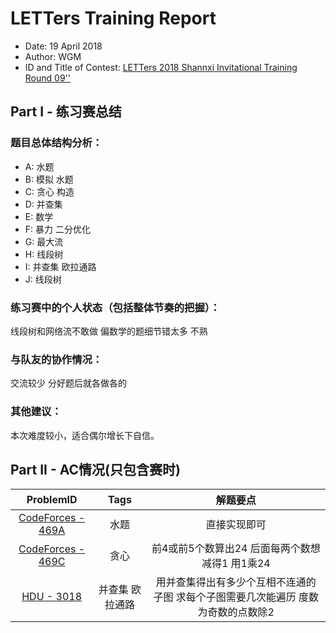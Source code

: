# LETTers Training Report

- Date: 19 April 2018
- Author: WGM
- ID and Title of Contest: [LETTers 2018 Shannxi Invitational Training Round 09''](https://vjudge.net/contest/223580)

## Part I - 练习赛总结

### 题目总体结构分析：

- A: 水题
- B: 模拟 水题
- C: 贪心 构造
- D: 并查集
- E: 数学
- F: 暴力 二分优化
- G: 最大流
- H: 线段树
- I: 并查集 欧拉通路
- J: 线段树

### 练习赛中的个人状态（包括整体节奏的把握）：

线段树和网络流不敢做
偏数学的题细节错太多 不熟

### 与队友的协作情况：

交流较少 分好题后就各做各的

### 其他建议：

本次难度较小，适合偶尔增长下自信。

## Part II - AC情况(只包含赛时)

| ProblemID | Tags | 解题要点 | 
| :-: | :-: | :-: | 
| [CodeForces - 469A](http://codeforces.com/problemset/problem/469/A) | 水题 | 直接实现即可 | 
| [CodeForces - 469C](http://codeforces.com/problemset/problem/415/C) | 贪心 | 前4或前5个数算出24 后面每两个数想减得1 用1乘24 | 
| [HDU - 3018](http://acm.hdu.edu.cn/showproblem.php?pid=3018) | 并查集 欧拉通路 | 用并查集得出有多少个互相不连通的子图 求每个子图需要几次能遍历 度数为奇数的点数除2 |
